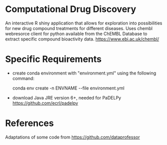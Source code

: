 # Computational Drug Discovery
An interactive R shiny application that allows for exploration into possibilities for new drug compound treatments for different diseases.
Uses chembl webresorce client for python available from the ChEMBL Database to extract specific compound bioactivity data. https://www.ebi.ac.uk/chembl/


# Specific Requirements
- create conda environment with "environment.yml" using the following command:

    conda env create -n ENVNAME --file environment.yml

- download Java JRE version 6+, needed for PaDELPy https://github.com/ecrl/padelpy

# References
Adaptations of some code from https://github.com/dataprofessor
